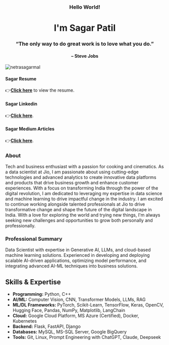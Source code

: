 <h3 align="center">Hello World!</h3>
<h1 align="center">I'm Sagar Patil</h1>
<h3 align="center">“The only way to do great work is to love what you do.”</h3>
<h4 align="center">– Steve Jobs</h4>

<p align="left"> <img src="https://komarev.com/ghpvc/?username=netrasagarmal&label=Profile%20views&color=0e75b6&style=flat" alt="netrasagarmal" /> </p>

<h4 align="left">Sagar Resume </h4>
<p>👉<a href="https://drive.google.com/file/d/12JWVF5XpkJ4Toq7dKH4PDLts0DHsl-u1/view?usp=drive_link" target="_blank"><strong>Click here</strong></a> to view the resume.</p>

<h4 align="left">Sagar Linkedin</h4>
<p>👉<a href="https://www.linkedin.com/in/sagarpatil2000/" target="_blank"><strong>Click here</strong></a>.</p>

<h4 align="left">Sagar Medium Articles</h4>
<p>👉<a href="https://medium.com/@sagarpatil2000" target="_blank"><strong>Click here</strong></a>.</p>

<h3 align="left">About</h3>
<p align="left"> Tech and business enthusiast with a passion for cooking and cinematics. As a data scientist at Jio, I am passionate about using cutting-edge technologies and advanced analytics to create innovative data platforms and products that drive business growth and enhance customer experiences. With a focus on transforming India through the power of the digital revolution, I am dedicated to leveraging my expertise in data science and machine learning to drive impactful change in the industry. I am excited to continue working alongside talented professionals at Jio to drive transformative change and shape the future of the digital landscape in India. With a love for exploring the world and trying new things, I'm always seeking new challenges and opportunities to grow both personally and professionally. </p>


<h3 align="left">Professional Summary</h3>
<p align="left"> Data Scientist with expertise in Generative AI, LLMs, and cloud-based machine learning solutions. Experienced in developing and deploying scalable AI-driven applications, optimizing model performance, and integrating advanced AI-ML techniques into business solutions. </p>

<h2>Skills & Expertise</h2>

<ul>
  <li><strong>Programming:</strong> Python, C++</li>
  <li><strong>AI/ML:</strong> Computer Vision, CNN, Transformer Models, LLMs, RAG</li>
  <li><strong>ML/DL Frameworks:</strong> PyTorch, Scikit-Learn, TensorFlow, Keras, OpenCV, Hugging Face, Pandas, NumPy, Matplotlib, LangChain</li>
  <li><strong>Cloud:</strong> Google Cloud Platform, MS Azure (Certified), Docker, Kubernetes</li>
  <li><strong>Backend:</strong> Flask, FastAPI, Django</li>
  <li><strong>Databases:</strong> MySQL, MS-SQL Server, Google BigQuery</li>
  <li><strong>Tools:</strong> Git, Linux, Prompt Engineering with ChatGPT, Claude, Deepseek</li>
</ul>
